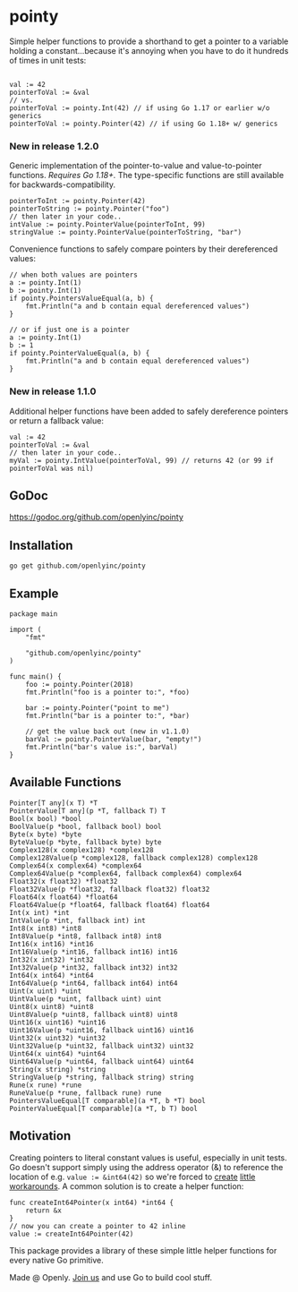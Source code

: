 # pointy

Simple helper functions to provide a shorthand to get a pointer to a variable holding a constant...because it's annoying when you have to do it hundreds of times in unit tests:

```golang

val := 42
pointerToVal := &val
// vs.
pointerToVal := pointy.Int(42) // if using Go 1.17 or earlier w/o generics
pointerToVal := pointy.Pointer(42) // if using Go 1.18+ w/ generics
```


### New in release 1.2.0

Generic implementation of the pointer-to-value and value-to-pointer functions. *Requires Go 1.18+.*
The type-specific functions are still available for backwards-compatibility. 

```golang
pointerToInt := pointy.Pointer(42) 
pointerToString := pointy.Pointer("foo") 
// then later in your code..
intValue := pointy.PointerValue(pointerToInt, 99) 
stringValue := pointy.PointerValue(pointerToString, "bar") 
```

Convenience functions to safely compare pointers by their dereferenced values:

```golang
// when both values are pointers
a := pointy.Int(1)
b := pointy.Int(1)
if pointy.PointersValueEqual(a, b) {
	fmt.Println("a and b contain equal dereferenced values")
}

// or if just one is a pointer
a := pointy.Int(1)
b := 1
if pointy.PointerValueEqual(a, b) {
	fmt.Println("a and b contain equal dereferenced values")
}
```

### New in release 1.1.0

Additional helper functions have been added to safely dereference pointers
or return a fallback value:

```golang
val := 42
pointerToVal := &val
// then later in your code..
myVal := pointy.IntValue(pointerToVal, 99) // returns 42 (or 99 if pointerToVal was nil)
```

## GoDoc

https://godoc.org/github.com/openlyinc/pointy

## Installation

`go get github.com/openlyinc/pointy`

## Example

```golang
package main

import (
	"fmt"

	"github.com/openlyinc/pointy"
)

func main() {
	foo := pointy.Pointer(2018)
	fmt.Println("foo is a pointer to:", *foo)

	bar := pointy.Pointer("point to me")
	fmt.Println("bar is a pointer to:", *bar)

	// get the value back out (new in v1.1.0)
	barVal := pointy.PointerValue(bar, "empty!")
	fmt.Println("bar's value is:", barVal)
}
```

## Available Functions

`Pointer[T any](x T) *T`  
`PointerValue[T any](p *T, fallback T) T`  
`Bool(x bool) *bool`  
`BoolValue(p *bool, fallback bool) bool`  
`Byte(x byte) *byte`  
`ByteValue(p *byte, fallback byte) byte`  
`Complex128(x complex128) *complex128`  
`Complex128Value(p *complex128, fallback complex128) complex128`  
`Complex64(x complex64) *complex64`  
`Complex64Value(p *complex64, fallback complex64) complex64`  
`Float32(x float32) *float32`  
`Float32Value(p *float32, fallback float32) float32`  
`Float64(x float64) *float64`  
`Float64Value(p *float64, fallback float64) float64`  
`Int(x int) *int`  
`IntValue(p *int, fallback int) int`  
`Int8(x int8) *int8`  
`Int8Value(p *int8, fallback int8) int8`  
`Int16(x int16) *int16`  
`Int16Value(p *int16, fallback int16) int16`  
`Int32(x int32) *int32`  
`Int32Value(p *int32, fallback int32) int32`  
`Int64(x int64) *int64`  
`Int64Value(p *int64, fallback int64) int64`  
`Uint(x uint) *uint`  
`UintValue(p *uint, fallback uint) uint`  
`Uint8(x uint8) *uint8`  
`Uint8Value(p *uint8, fallback uint8) uint8`  
`Uint16(x uint16) *uint16`  
`Uint16Value(p *uint16, fallback uint16) uint16`  
`Uint32(x uint32) *uint32`  
`Uint32Value(p *uint32, fallback uint32) uint32`  
`Uint64(x uint64) *uint64`  
`Uint64Value(p *uint64, fallback uint64) uint64`  
`String(x string) *string`  
`StringValue(p *string, fallback string) string`  
`Rune(x rune) *rune`  
`RuneValue(p *rune, fallback rune) rune`  
`PointersValueEqual[T comparable](a *T, b *T) bool`  
`PointerValueEqual[T comparable](a *T, b T) bool`  
## Motivation

Creating pointers to literal constant values is useful, especially in unit tests. Go doesn't support simply using the address operator (&) to reference the location of e.g. `value := &int64(42)` so we're forced to [create](https://stackoverflow.com/questions/35146286/find-address-of-constant-in-go/35146856#35146856) [little](https://stackoverflow.com/questions/34197248/how-can-i-store-reference-to-the-result-of-an-operation-in-go/34197367#34197367) [workarounds](https://stackoverflow.com/questions/30716354/how-do-i-do-a-literal-int64-in-go/30716481#30716481). A common solution is to create a helper function:

```golang
func createInt64Pointer(x int64) *int64 {
    return &x
}
// now you can create a pointer to 42 inline
value := createInt64Pointer(42)
```

This package provides a library of these simple little helper functions for every native Go primitive.

Made @ Openly. [Join us](https://careers.openly.com/) and use Go to build cool stuff.
